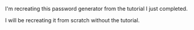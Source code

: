 I'm recreating this password generator from the tutorial    I just completed.


I will be recreating it from scratch without the tutorial.